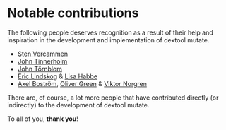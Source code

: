 # Notable contributions

The following people deserves recognition as a result of their help and inspiration in the development and implementation of dextool mutate.

- [Sten Vercammen](https://github.com/Sten-Vercammen)
- [John Tinnerholm](https://github.com/JKRT)
- [John Törnblom](https://github.com/john-tornblom)
- [Eric Lindskog](https://github.com/EricLindskog) & [Lisa Habbe](https://github.com/lisahabbe)
- [Axel Boström](https://github.com/axelbostrom), [Oliver Green](https://github.com/OliverGreen27) & [Viktor Norgren](https://github.com/virrenn)


There are, of course, a lot more people that have contributed directly (or indirectly) to the development of dextool mutate. 

To all of you, **thank you**!

